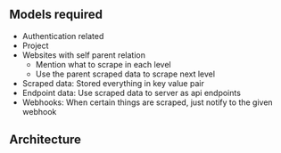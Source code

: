 ## Models required

* Authentication related
* Project
* Websites with self parent relation
  * Mention what to scrape in each level
  * Use the parent scraped data to scrape next level
* Scraped data: Stored everything in key value pair
* Endpoint data: Use scraped data to server as api endpoints
* Webhooks: When certain things are scraped, just notify to the given webhook

## Architecture
